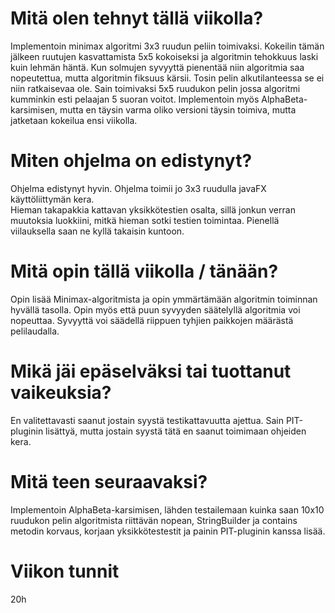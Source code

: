 <h1>Mitä olen tehnyt tällä viikolla?</h1>
Implementoin minimax algoritmi 3x3 ruudun peliin toimivaksi. Kokeilin tämän jälkeen ruutujen kasvattamista 5x5 kokoiseksi ja algoritmin tehokkuus laski kuin lehmän häntä. Kun solmujen syvyyttä pienentää niin algoritmia saa nopeutettua, mutta algoritmin fiksuus kärsii. Tosin pelin alkutilanteessa se ei niin ratkaisevaa ole. Sain toimivaksi 5x5 ruudukon pelin jossa algoritmi kumminkin esti pelaajan 5 suoran voitot. Implementoin myös AlphaBeta-karsimisen, mutta en täysin varma oliko versioni täysin toimiva, mutta jatketaan kokeilua ensi viikolla.

<h1>Miten ohjelma on edistynyt?</h1>
Ohjelma edistynyt hyvin. Ohjelma toimii jo 3x3 ruudulla javaFX käyttöliittymän kera. </br>
Hieman takapakkia kattavan yksikkötestien osalta, sillä jonkun verran muutoksia luokkiini, mitkä hieman sotki testien toimintaa. Pienellä viilauksella saan ne kyllä takaisin kuntoon. 
<h1>Mitä opin tällä viikolla / tänään?</h1>
Opin lisää Minimax-algoritmista ja opin ymmärtämään algoritmin toiminnan hyvällä tasolla. Opin myös että puun syvyyden säätelyllä algoritmia voi nopeuttaa. Syvyyttä voi säädellä riippuen tyhjien paikkojen määrästä pelilaudalla.
<h1>Mikä jäi epäselväksi tai tuottanut vaikeuksia?</h1>
En valitettavasti saanut jostain syystä testikattavuutta ajettua. Sain PIT-pluginin lisättyä, mutta jostain syystä tätä en saanut toimimaan ohjeiden kera. 
<h1>Mitä teen seuraavaksi?</h1>
Implementoin AlphaBeta-karsimisen, lähden testailemaan kuinka saan 10x10 ruudukon pelin algoritmista riittävän nopean, StringBuilder ja contains metodin korvaus, korjaan yksikkötestestit ja painin PIT-pluginin kanssa lisää.
<h1>Viikon tunnit</h1>
20h
